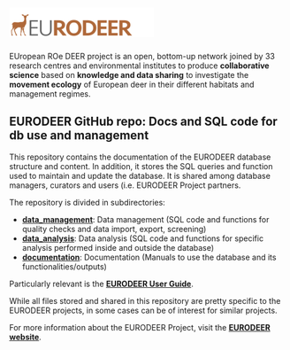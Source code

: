 
# [![](documentation/images/eurodeer_logo.png)](http://www.eurodeer.org) 

EUropean ROe DEER project is an open, bottom-up network joined by 33 research centres and environmental institutes to produce **collaborative science** based on **knowledge and data sharing** to investigate the **movement ecology** of European deer in their different habitats and management regimes.

## EURODEER GitHub repo: Docs and SQL code for db use and management

This repository contains the documentation of the EURODEER database structure and content. In addition, it stores the SQL queries and function used to maintain and update the database. It is shared among database managers, curators and users (i.e. EURODEER Project partners.

The repository is divided in subdirectories: 

* **[data_management](https://github.com/feurbano/eurodeer_db/tree/master/data_management)**: Data management (SQL code and functions for quality checks and data import, export, screening)
* **[data_analysis](https://github.com/feurbano/eurodeer_db/tree/master/data_analysis)**: Data analysis (SQL code and functions for specific analysis performed inside and outside the database)
* **[documentation](https://github.com/feurbano/eurodeer_db/tree/master/documentation)**: Documentation (Manuals to use the database and its functionalities/outputs)

Particularly relevant is the **[EURODEER User Guide](https://github.com/feurbano/eurodeer_db/blob/master/documentation/eurodeer_user_guide.md)**.

While all files stored and shared in this repository are pretty specific to the EURODEER projects, in some cases can be of interest for similar projects.

For more information about the EURODEER Project, visit the **[EURODEER website](http://www.eurodeer.org)**. 
